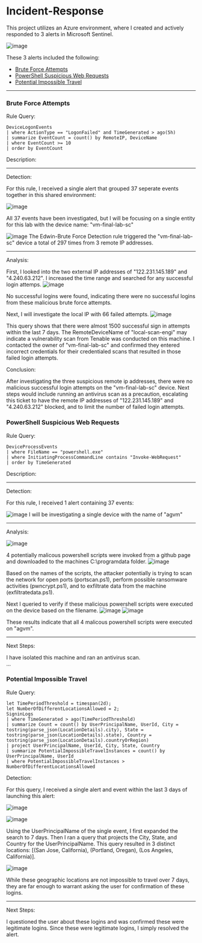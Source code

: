 # Incident-Response

This project utilizes an Azure environment, where I created and actively responded to 3 alerts in Microsoft Sentinel. 

![image](https://github.com/user-attachments/assets/86d9065f-ddbc-4a15-8d38-0eb475f553b0)


These 3 alerts included the following: 
- [Brute Force Attempts](#brute-force-attemps)
- [PowerShell Suspicious Web Requests](#powershell-suspicious-web-requests)
- [Potential Impossible Travel](#potential-impossible-travel)

---

### Brute Force Attempts

Rule Query: 
```
DeviceLogonEvents
| where ActionType == "LogonFailed" and TimeGenerated > ago(5h)
| summarize EventCount = count() by RemoteIP, DeviceName
| where EventCount >= 10
| order by EventCount
```
Description: 

---
Detection: 

For this rule, I received a single alert that grouped 37 seperate events together in this shared environment: 

![image](https://github.com/user-attachments/assets/80e07c7f-d2bc-4590-9085-e4cbfafa54cb)

All 37 events have been investigated, but I will be focusing on a single entity for this lab with the device name: "vm-final-lab-sc"

![image](https://github.com/user-attachments/assets/65bb8cb9-12ca-4f1a-85a1-380feb0df2c0)
The Edwin-Brute Force Detection rule triggered the "vm-final-lab-sc" device a total of 297 times from 3 remote IP addresses.

---

Analysis: 

First, I looked into the two external IP addresses of "122.231.145.189" and "4.240.63.212". I increased the time range and searched for any successful login attemps. 
![image](https://github.com/user-attachments/assets/2184eb8d-440e-4a6a-89ef-61857359a32f)

No successful logins were found, indicating there were no successful logins from these malicious brute force attempts. 

Next, I will investigate the local IP with 66 failed attempts. 
![image](https://github.com/user-attachments/assets/d8d47dd2-8221-43c0-a652-128352798f85)

This query shows that there were almost 1500 successful sign in attempts within the last 7 days. The RemoteDeviceName of "local-scan-engi" may indicate a vulnerability scan from Tenable was conducted on this machine. 
I contacted the owner of "vm-final-lab-sc" and confirmed they entered incorrect credentials for their credentialed scans that resulted in those failed login attempts. 

Conclusion: 

After investigating the three suspicious remote ip addresses, there were no malicious successful login attempts on the "vm-final-lab-sc" device. 
Next steps would include running an antivirus scan as a precaution, escalating this ticket to have the remote IP addresses of "122.231.145.189" and "4.240.63.212" blocked, and to limit the number of failed login attempts. 





### PowerShell Suspicious Web Requests

Rule Query: 
```
DeviceProcessEvents
| where FileName == "powershell.exe"
| where InitiatingProcessCommandLine contains "Invoke-WebRequest"
| order by TimeGenerated
```
Description:

---
Detection: 

For this rule, I received 1 alert containing 37 events: 

![image](https://github.com/user-attachments/assets/55a02e0d-3f81-4cf8-bde2-665433953e86)
I will be investigating a single device with the name of "agvm"

---
Analysis: 

![image](https://github.com/user-attachments/assets/3ec04363-c654-44a1-aa73-624abb6cdbe3)

4 potentially malicous powershell scripts were invoked from a github page and downloaded to the machines C:\programdata folder.
![image](https://github.com/user-attachments/assets/8f839734-d74c-41aa-b9b4-2c7ec022ba65)

Based on the names of the scripts, the attacker potentially is trying to scan the network for open ports (portscan.ps1), perform possible ransomware activities (pwncrypt.ps1), and to exfiltrate data from the machine (exfiltratedata.ps1). 

Next I queried to verify if these malicious powershell scripts were executed on the device based on the filename. 
![image](https://github.com/user-attachments/assets/872139f5-b88b-46b7-a5c6-f0139fce1c94)
![image](https://github.com/user-attachments/assets/858ac2d1-42f9-4757-8e41-b0335faea5d9)

These results indicate that all 4 malicous powershell scripts were executed on "agvm". 

---
Next Steps: 

I have isolated this machine and ran an antivirus scan.  
...

### Potential Impossible Travel

Rule Query: 
```
let TimePeriodThreshold = timespan(2d);
let NumberOfDifferentLocationsAllowed = 2;
SigninLogs
| where TimeGenerated > ago(TimePeriodThreshold)
| summarize Count = count() by UserPrincipalName, UserId, City = tostring(parse_json(LocationDetails).city), State = tostring(parse_json(LocationDetails).state), Country = tostring(parse_json(LocationDetails).countryOrRegion)
| project UserPrincipalName, UserId, City, State, Country
| summarize PotentialImpossibleTravelInstances = count() by UserPrincipalName, UserId
| where PotentialImpossibleTravelInstances > NumberOfDifferentLocationsAllowed
```
Detection: 

For this query, I received a single alert and event within the last 3 days of launching this alert: 

![image](https://github.com/user-attachments/assets/d6d8c2a3-c6e6-4cb4-aef2-4e5c45c801bd)

![image](https://github.com/user-attachments/assets/1d4260a4-3fb4-462f-9db2-b2f6a004e835)

Using the UserPrincipalName of the single event, I first expanded the search to 7 days. Then I ran a query that projects the City, State, and Country for the UserPrincipalName. This query resulted in 3 distinct locations: [(San Jose, California), (Portland, Oregan), (Los Angeles, California)]. 

![image](https://github.com/user-attachments/assets/4822b031-2a64-4c03-9ebc-aef27be0a0aa)

While these geographic locations are not impossible to travel over 7 days, they are far enough to warrant asking the user for confirmation of these logins.

---

Next Steps:

I questioned the user about these logins and was confirmed these were legitimate logins. Since these were legitimate logins, I simply resolved the alert. 


